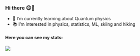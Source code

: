 ### Hi there 😊👋

<!-- 🔭 I’m currently working as a Software Developer and -->
- 🌱 I’m currently learning about Quantum physics
- 📚 I’m interested in physics, statistics, ML, skiing and hiking
<!--
- 📫 How to reach me: ...
- 😄 Pronouns: ...
- ⚡ Fun fact: ...
-->

<h4> Here you can see my stats: </h4>

<div>   
<img src="https://github-readme-stats.vercel.app/api/top-langs/?username=martaw-code&hide=HTML,Makefile,CSS,QMake&layout=compact&langs_count=20" />
</div>
 
